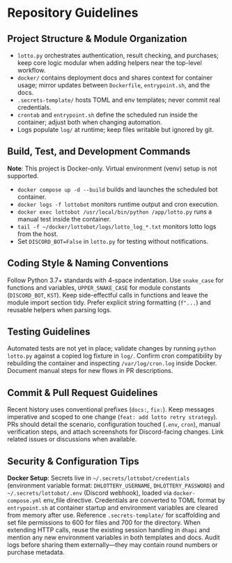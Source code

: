 # Repository Guidelines

## Project Structure & Module Organization
- `lotto.py` orchestrates authentication, result checking, and purchases; keep core logic modular when adding helpers near the top-level workflow.
- `docker/` contains deployment docs and shares context for container usage; mirror updates between `Dockerfile`, `entrypoint.sh`, and the docs.
- `.secrets-template/` hosts TOML and env templates; never commit real credentials.
- `crontab` and `entrypoint.sh` define the scheduled run inside the container; adjust both when changing automation.
- Logs populate `log/` at runtime; keep files writable but ignored by git.

## Build, Test, and Development Commands
**Note**: This project is Docker-only. Virtual environment (venv) setup is not supported.

- `docker compose up -d --build` builds and launches the scheduled bot container.
- `docker logs -f lottobot` monitors runtime output and cron execution.
- `docker exec lottobot /usr/local/bin/python /app/lotto.py` runs a manual test inside the container.
- `tail -f ~/docker/lottobot/logs/lotto_log_*.txt` monitors lotto logs from the host.
- Set `DISCORD_BOT=False` in `lotto.py` for testing without notifications.

## Coding Style & Naming Conventions
Follow Python 3.7+ standards with 4-space indentation. Use `snake_case` for functions and variables, `UPPER_SNAKE_CASE` for module constants (`DISCORD_BOT`, `KST`). Keep side-effectful calls in functions and leave the module import section tidy. Prefer explicit string formatting (`f"...`) and reusable helpers when parsing logs.

## Testing Guidelines
Automated tests are not yet in place; validate changes by running `python lotto.py` against a copied log fixture in `log/`. Confirm cron compatibility by rebuilding the container and inspecting `/var/log/cron.log` inside Docker. Document manual steps for new flows in PR descriptions.

## Commit & Pull Request Guidelines
Recent history uses conventional prefixes (`docs:`, `fix:`). Keep messages imperative and scoped to one change (`feat: add lotto retry strategy`). PRs should detail the scenario, configuration touched (`.env`, `cron`), manual verification steps, and attach screenshots for Discord-facing changes. Link related issues or discussions when available.

## Security & Configuration Tips
**Docker Setup**: Secrets live in `~/.secrets/lottobot/credentials` (environment variable format: `DHLOTTERY_USERNAME`, `DHLOTTERY_PASSWORD`) and `~/.secrets/lottobot/.env` (Discord webhook), loaded via `docker-compose.yml` env_file directive. Credentials are converted to TOML format by `entrypoint.sh` at container startup and environment variables are cleared from memory after use. Reference `.secrets-template/` for scaffolding and set file permissions to 600 for files and 700 for the directory. When extending HTTP calls, reuse the existing session handling in `dhapi` and mention any new environment variables in both templates and docs. Audit logs before sharing them externally—they may contain round numbers or purchase metadata.
